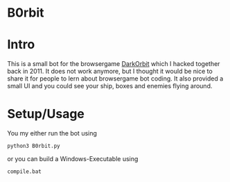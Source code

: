 B0rbit
======

# Intro

This is a small bot for the browsergame [DarkOrbit](http://darkorbit.de) which I hacked together back in 2011. It does not work anymore, but I thought it would be nice to share it for people to lern about browsergame bot coding. It also provided a small UI and you could see your ship, boxes and enemies flying around.

# Setup/Usage

You my either run the bot using 

```python3 B0rbit.py```

or you can build a Windows-Executable using

```compile.bat```